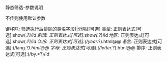 静态筛选-参数说明

不传则使用默认参数

键移除: 筛选执行后排除的类名字段(|分隔)[可选]
类型: 正则表达式[可选]:show(.*?)/id
剧情: 正则表达式[可选]:show(.*?)/id
地区: 正则表达式[可选]:show(.*?)/id
年份: 正则表达式[可选]:(/year.*?).html@@
语言: 正则表达式[可选]:(/lang.*?).html@@
字母: 正则表达式[可选]:(/letter.*?).html@@
排序: 正则表达式[可选]:(/by.*?)/id